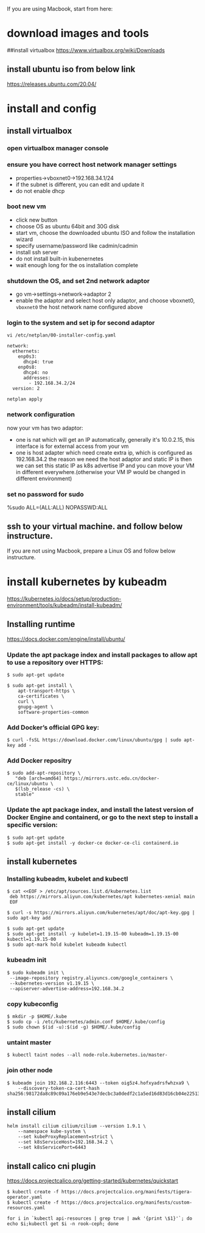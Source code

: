 If you are using Macbook, start from here:
# download images and tools
##install virtualbox
https://www.virtualbox.org/wiki/Downloads

## install ubuntu iso from below link
https://releases.ubuntu.com/20.04/
# install and config
## install virtualbox
### open virtualbox manager console

### ensure you have correct host network manager settings
- properties->vboxnet0->192.168.34.1/24
- if the subnet is different, you can edit and update it
- do not enable dhcp

### boot new vm
- click new button
- choose OS as ubuntu 64bit and 30G disk
- start vm, choose the downloaded ubuntu ISO and follow the installation wizard
- specify username/password like cadmin/cadmin
- install ssh server
- do not install built-in kubenernetes
- wait enough long for the os installation complete

### shutdown the OS, and set 2nd network adaptor
- go vm->settings->network->adaptor 2
- enable the adaptor and select host only adaptor, and choose vboxnet0, `vboxnet0` the host network name configured above
### login to the system and set ip for second adaptor 
```
vi /etc/netplan/00-installer-config.yaml

network:
  ethernets:
    enp0s3:
      dhcp4: true
    enp0s8:
      dhcp4: no
      addresses:
        - 192.168.34.2/24
  version: 2
```
```
netplan apply
```
### network configuration
now your vm has two adaptor:
- one is nat which will get an IP automatically, generally it's 10.0.2.15, this interface is for external access from your vm
- one is host adapter which need create extra ip, which is configured as 192.168.34.2
the reason we need the host adaptor and static IP is then we can set this static IP as k8s advertise IP and you can move your VM in different everywhere.(otherwise your VM IP would be changed in different environment)
### set no password for sudo
%sudo   ALL=(ALL:ALL) NOPASSWD:ALL



## ssh to your virtual machine. and follow below instructure.
If you are not using Macbook, prepare a Linux OS and follow below instructure.

# install kubernetes by kubeadm
https://kubernetes.io/docs/setup/production-environment/tools/kubeadm/install-kubeadm/

## Installing runtime 
https://docs.docker.com/engine/install/ubuntu/

### Update the apt package index and install packages to allow apt to use a repository over HTTPS:
```
$ sudo apt-get update
```
```
$ sudo apt-get install \
    apt-transport-https \
    ca-certificates \
    curl \
    gnupg-agent \
    software-properties-common
```
### Add Docker’s official GPG key:
```
$ curl -fsSL https://download.docker.com/linux/ubuntu/gpg | sudo apt-key add -
```
### Add Docker repositry
```
$ sudo add-apt-repository \
   "deb [arch=amd64] https://mirrors.ustc.edu.cn/docker-ce/linux/ubuntu \
   $(lsb_release -cs) \
   stable"
```

### Update the apt package index, and install the latest version of Docker Engine and containerd, or go to the next step to install a specific version:
```
$ sudo apt-get update
$ sudo apt-get install -y docker-ce docker-ce-cli containerd.io
```	
## install kubernetes
### Installing kubeadm, kubelet and kubectl 
```
$ cat <<EOF > /etc/apt/sources.list.d/kubernetes.list
 deb https://mirrors.aliyun.com/kubernetes/apt kubernetes-xenial main
 EOF
```
```
$ curl -s https://mirrors.aliyun.com/kubernetes/apt/doc/apt-key.gpg | sudo apt-key add
```
```
$ sudo apt-get update
$ sudo apt-get install -y kubelet=1.19.15-00 kubeadm=1.19.15-00 kubectl=1.19.15-00
$ sudo apt-mark hold kubelet kubeadm kubectl
```
### kubeadm init
```
$ sudo kubeadm init \
 --image-repository registry.aliyuncs.com/google_containers \
 --kubernetes-version v1.19.15 \
 --apiserver-advertise-address=192.168.34.2
```

### copy kubeconfig
```
$ mkdir -p $HOME/.kube
$ sudo cp -i /etc/kubernetes/admin.conf $HOME/.kube/config
$ sudo chown $(id -u):$(id -g) $HOME/.kube/config
```
### untaint master
```
$ kubectl taint nodes --all node-role.kubernetes.io/master-
```

### join other node
```
$ kubeadm join 192.168.2.116:6443 --token oig5z4.hofxyadrsfwhzxa9 \
    --discovery-token-ca-cert-hash sha256:98172da8c89c09a176eb9e543e7decbc3a0dedf2c1a5ed16d83d16cb04e22513	
```

## install cilium
```
helm install cilium cilium/cilium --version 1.9.1 \
    --namespace kube-system \
    --set kubeProxyReplacement=strict \
    --set k8sServiceHost=192.168.34.2 \
    --set k8sServicePort=6443
```

## install calico cni plugin
https://docs.projectcalico.org/getting-started/kubernetes/quickstart
```
$ kubectl create -f https://docs.projectcalico.org/manifests/tigera-operator.yaml
$ kubectl create -f https://docs.projectcalico.org/manifests/custom-resources.yaml
```


```
for i in `kubectl api-resources | grep true | awk '{print \$1}'`; do echo $i;kubectl get $i -n rook-ceph; done
```

